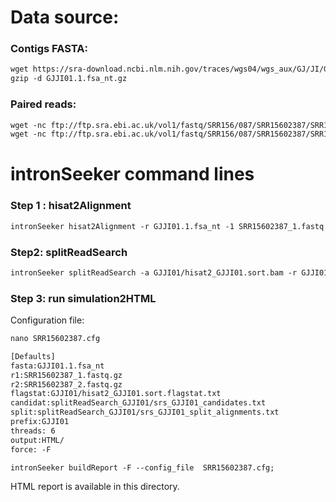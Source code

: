 Data source:
============

### Contigs FASTA: 

```diff
wget https://sra-download.ncbi.nlm.nih.gov/traces/wgs04/wgs_aux/GJ/JI/GJJI01/GJJI01.1.fsa_nt.gz
gzip -d GJJI01.1.fsa_nt.gz
```

### Paired reads:

```diff
wget -nc ftp://ftp.sra.ebi.ac.uk/vol1/fastq/SRR156/087/SRR15602387/SRR15602387_2.fastq.gz
wget -nc ftp://ftp.sra.ebi.ac.uk/vol1/fastq/SRR156/087/SRR15602387/SRR15602387_1.fastq.gz

```

intronSeeker command lines
============================

### Step 1 : hisat2Alignment

```diff
intronSeeker hisat2Alignment -r GJJI01.1.fsa_nt -1 SRR15602387_1.fastq.gz -2 SRR15602387_2.fastq.gz --prefix GJJI01 -o GJJI01 -t 12
```

### Step2: splitReadSearch

```diff
intronSeeker splitReadSearch -a GJJI01/hisat2_GJJI01.sort.bam -r GJJI01.1.fsa_nt --prefix GJJI01 --output splitReadSearch_GJJI01
```

### Step 3: run simulation2HTML

Configuration file:
```diff
nano SRR15602387.cfg
```


```diff
[Defaults]
fasta:GJJI01.1.fsa_nt
r1:SRR15602387_1.fastq.gz
r2:SRR15602387_2.fastq.gz
flagstat:GJJI01/hisat2_GJJI01.sort.flagstat.txt
candidat:splitReadSearch_GJJI01/srs_GJJI01_candidates.txt
split:splitReadSearch_GJJI01/srs_GJJI01_split_alignments.txt
prefix:GJJI01
threads: 6                
output:HTML/
force: -F
```


```diff
intronSeeker buildReport -F --config_file  SRR15602387.cfg;

```

HTML report is available in this directory.
